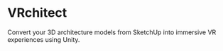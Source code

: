 # VRchitect
Convert your 3D architecture models from SketchUp into immersive VR experiences using Unity.
